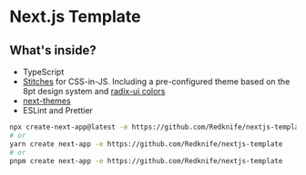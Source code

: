# Next.js Template

## What's inside?

- TypeScript
- [Stitches](https://github.com/stitchesjs/stitches) for CSS-in-JS. Including a pre-configured theme based on the 8pt design system and [radix-ui colors](https://www.radix-ui.com/colors)
- [next-themes](https://github.com/pacocoursey/next-themes)
- ESLint and Prettier

```bash
npx create-next-app@latest -e https://github.com/Redknife/nextjs-template
# or
yarn create next-app -e https://github.com/Redknife/nextjs-template
# or
pnpm create next-app -e https://github.com/Redknife/nextjs-template
```
